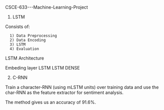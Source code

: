 CSCE-633---Machine-Learning-Project

1) LSTM

Consists of:

      1) Data Preprocessing
      2) Data Encoding
      3) LSTM
      4) Evaluation
      
LSTM Architecture

  Embeding layer
  LSTM
  LSTM
  DENSE
  
2) C-RNN

Train a character-RNN (using mLSTM units) over training data and use the char-RNN as the feature extractor for sentiment analysis.

The method gives us an accuracy of 91.6%.
  
